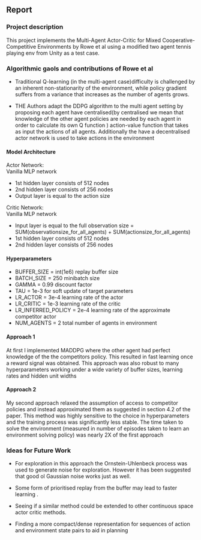##  Report
### Project description
This project implements the Multi-Agent Actor-Critic for Mixed
Cooperative-Competitive Environments by Rowe et al using a modified two agent
tennis playing env from Unity as a test case. <br>

### Algorithmic gaols and contributions of Rowe et al
- Traditional Q-learning (in the multi-agent case)difficulty is challenged
by an inherent non-stationarity of the environment, while
policy gradient suffers from a variance that increases as the number of agents grows.

- THE Authors adapt the DDPG algorithm to the multi agent setting by proposing each agent have
 centralised(by centralised we mean that knowledge of the other agent policies are needed by each agent
  in order to calculate its  own Q function ) action-value function that takes as input the actions of all
agents. Additionally the have a decentralised actor network is used to take actions in the environment

#### Model Architecture

Actor Network: <br>
Vanilla MLP network

* 1st hidden layer consists of 512 nodes<br>
* 2nd hidden layer consists of 256 nodes<br>
* Output layer is equal to the action size  <br>

Critic  Network: <br>
Vanilla MLP network

* Input layer is equal to the full observation size = SUM(observationsize_for_all_agents) + SUM(actionsize_for_all_agents)<br>
* 1st hidden layer consists of 512 nodes<br>
* 2nd hidden layer consists of 256 nodes<br>


#### Hyperparameters
- BUFFER_SIZE = int(1e6)   replay buffer size <br>
- BATCH_SIZE = 250         minibatch size <br>
- GAMMA = 0.99             discount factor <br>
- TAU = 1e-3               for soft update of target parameters <br>
- LR_ACTOR = 3e-4          learning rate of the actor <br>
- LR_CRITIC = 1e-3         learning rate of the critic  <br>
- LR_INFERRED_POLICY = 2e-4        learning rate of the approximate competitor actor  <br>
- NUM_AGENTS = 2 total number of agents in environment <br>

#### Approach 1

At first I implemented MADDPG where the other agent had perfect knowledge of the the competitors
policy. This resulted in fast learning once a reward signal was obtained. This approach was also
robust to many hyperparameters working under a wide variety of buffer sizes, learning rates and hidden unit widths

#### Approach 2

My second approach relaxed the assumption of access to competitor policies and instead approximated them as suggested in section 4.2 of the paper. This method was highly sensitive to the choice in hyperparameters and the training process
was significantly less stable. The time taken to solve the environment (measured in number of episodes taken to learn an
  environment solving policy) was nearly 2X of the first approach

### Ideas for Future Work
- For exploration in this approach the Ornstein-Uhlenbeck process was used to generate noise for exploration. However it has been suggested that good ol Gaussian noise works just as well.
- Some form of prioritised replay from the buffer may lead to faster learning .

- Seeing if a similar method could be extended to other continuous space actor critic methods.

- Finding a more compact/dense representation for sequences of action and environment state pairs to aid in planning
